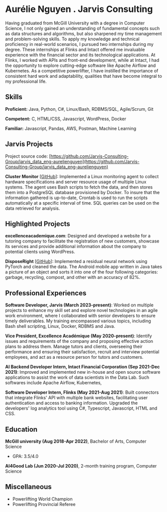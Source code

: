 # Aurélie Nguyen . Jarvis Consulting

Having graduated from McGill University with a degree in Computer Science, I not only gained an understanding of fundamental concepts such as data structures and algorithms, but also sharpened my time management and problem-solving skills. To apply my knowledge and technical proficiency in real-world scenarios, I pursued two internships during my degree. These internships at Flinks and Intact offered me invaluable experience with the financial sector and its technological applications. At Flinks, I worked with APIs and front-end development, while at Intact, I had the opportunity to explore cutting-edge software like Apache Airflow and Kubernetes. As a competitive powerlifter, I have instilled the importance of consistent hard work and adaptability, qualities that have become integral to my professional life.

## Skills

**Proficient:** Java, Python, C#, Linux/Bash, RDBMS/SQL, Agile/Scrum, Git

**Competent:** C, HTML/CSS, Javascript, WordPress, Docker

**Familiar:** Javascript, Pandas, AWS, Postman, Machine Learning

## Jarvis Projects

Project source code: [https://github.com/Jarvis-Consulting-Group/jarvis_data_eng-aurelienguyen](https://github.com/Jarvis-Consulting-Group/jarvis_data_eng-aurelienguyen)


**Cluster Monitor** [[GitHub](https://github.com/Jarvis-Consulting-Group/jarvis_data_eng-aurelienguyen/tree/master/linux_sql)]: Implemented a Linux monitoring agent to collect hardware specifications and server resource usage of multiple Linux systems. The agent uses Bash scripts to fetch the data, and then stores them into a PostgreSQL database provisioned by Docker. To insure that the information gathered is up-to-date, Crontab is used to run the scripts automatically at a specific interval of time. SQL queries can be used on the data retrieved for analysis.


## Highlighted Projects
**excellenceacademique.com**: Designed and developed a website for a tutoring company to facilitate the registration of new customers, showcase its services and provide additional information about the company to potential clients using WordPress.

**DisposeRight** [[GitHub](https://github.com/aurelie-nguyen/DisposeRight)]: Implemented a residual neural network using PyTorch and cleaned the data. The Android mobile app written in Java takes a picture of an object and sorts it into one of the four following categories: garbage, recycling, compost, and other with an accuracy of 82%.


## Professional Experiences

**Software Developer, Jarvis (March 2023-present)**: Worked on multiple projects to enhance my skill set and explore novel technologies in an agile work environment, where I collaborated with senior developers to ensure timely deliverables. My training encompassed various topics, including Bash shell scripting, Linux, Docker, RDBMS and Java.

**Vice President, Excellence Académique (May 2020-present)**: Identify issues and requirements of the company and proposing effective action plans to address them. Manage tutors and clients, overseeing their performance and ensuring their satisfaction, recruit and interview potential employees, and act as a resource person for tutors and customers.

**AI Backend Developer Intern, Intact Financial Corporation (Sep 2021-Dec 2021)**: Improved and implemented new in-house and open source software applications to assist the work of data scientists in the Data Lab. Such softwares include Apache Airflow, Kubernetes, 

**Software Developer Intern, Flinks (May 2021-Aug 2021)**: Built connectors that integrate Flinks' API with multiple bank websites, facilitating user authentication and access to banking information. Upgraded the developers' log analytics tool using C#, Typescript, Javascript, HTML and CSS.


## Education
**McGill university (Aug 2018-Apr 2022)**, Bachelor of Arts, Computer Science
- GPA: 3.5/4.0

**AI4Good Lab (Jun 2020-Jul 2020)**, 2-month training program, Computer Science


## Miscellaneous
- Powerlifting World Champion
- Powerlifting Provincial Referee